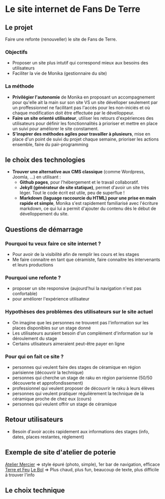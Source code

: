 # Le site internet de Fans De Terre
## Le projet
Faire une refonte (renouveller) le site de Fans de Terre.  
### Objectifs  
- Proposer un site plus intutif qui correspond mieux aux besoins des utilisateurs
- Faciliter la vie de Monika (gestionnaire du site)  
### La méthode
- **Privilégier l'autonomie** de Monika en proposant un accompagnement pour qu'elle ait la main sur son site VS un site dévelloper seulement par un proffessionnel ne facilitant pas l'accès pour les non-iniciés et où chaque modification doit être effectuée par le dévelloppeur.
- **Faire un site orienté utilisateur**, utiliser les retours d'expériences des utilisateurs pour définir les fonctionnalités à prioriser et mettre en place un suivi pour améliorer le site constament.
- **S'inspirer des méthodes agiles pour travailler à plusieurs**, mise en place d'un point de suivi du projet chaque semaine, prioriser les actions ensemble, faire du pair-programming
## le choix des technologies
- **Trouver une alternative aux CMS classique** (comme Wordpress, Joomla, ...) en utilisant :
  - **Github pages**, pour l'hébergement et le travail collaboratif.
  - **Jekyll (générateur de site statique)**, permet d'avoir un site très léger. Tout le code écrit est utile, peu de superflue !
  - **Markdown (laguage raccourcie du HTML) pour une prise en main rapide et simple**, Monika s'est rapidement familiarisé avec l'écriture markdown, ce qui lui a permit d'ajouter du contenu dès le début de dévelloppement du site.

## Questions de démarrage

### Pourquoi tu veux faire ce site internet ?
  - Pour avoir de la visibilité afin de remplir les cours et les stages
  - Me faire connaitre en tant que céramiste, faire connaitre les intervenants et leurs productions

### Pourquoi une refonte ?
  - proposer un site responsive (aujourd'hui la navigation n'est pas confortable)
  - pour améliorer l'expérience utilisateur
  
### Hypothèses des problèmes des utilisateurs sur le site actuel
- On imagine que les personnes ne trouvent pas l'information sur les places disponibles sur un stage donné
- Les utilisateurs auraient besoin d'un complément d'information sur le déroulement du stage
- Certains utlisateurs aimeraient peut-être payer en ligne

### Pour qui on fait ce site ?
  - personnes qui veulent faire des stages de céramique en région parisienne (découvrir la technique)
  - personnes qui cherche un stage de raku en région parisienne (50/50 découverte et approfondissement)
  - professionnel qui veulent proposer de découvrir le raku à leurs élèves
  - personnes qui veulent pratiquer régulièrement la technique de la céramique proche de chez eux (cours)
  - personnes qui veulent offrir un stage de céramique
 
 ## Retour utilisateurs
 - Besoin d'avoir accès rapidement aux informations des stages (info, dates, places restantes, réglement)
 
 ## Exemple de site d'atelier de poterie
[Atelier Mercier](https://www.ateliermercier-ceramique.com/cap-tournage)
=> style épuré (photo, simple), 1er bar de navigation, efficace
[Terre et Feu](https://www.terre-et-feu.com/paris/cours-de-ceramique-paris/)
[Le Bol](https://le-bol.fr/cours-de-poterie-en-ligne/)
=> Plus chaud, plus fun, beaucoup de texte, plus difficile à trouver l'info

## Le choix technique
